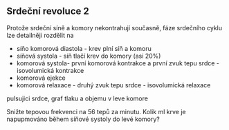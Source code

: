 ## Srdeční revoluce 2

Protože srdeční síně a komory nekontrahují současně, fáze srdečního cyklu 
lze detailněji rozdělit na 
* síňo komorová diastola - krev plní síň a komoru
* síňová systola - síň tlačí krev do komory (asi 20%)
* komorová systola- první komorová kontrakce a první zvuk tepu srdce - isovolumická kontrakce
* komorová ejekce 
* komorová relaxace - druhý zvuk tepu srdce - isovolumická relaxace
 
<bdl-cardiaccycle2>pulsujici srdce, graf tlaku a objemu v leve komore</bdl-cardiaccycle2>

<bdl-quiz options="5 ml,10 ml,15 ml,20 ml,25 ml" correct="15 ml">Snižte tepovou
frekvenci na 56 tepů za minutu. Kolik ml krve je napupmováno
během síňové systoly do levé komory?</bdl-quiz>
  
